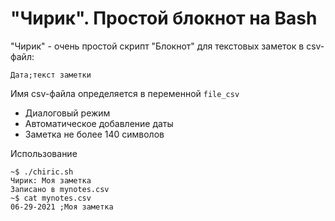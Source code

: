 # "Чирик". Простой блокнот на Bash

"Чирик" -  очень простой скрипт "Блокнот" для текстовых заметок в csv-файл:
 
    Дата;текст заметки
    
Имя csv-файла определяется в переменной `file_csv`

* Диалоговый режим
* Автоматическое добавление даты
* Заметка не более 140 символов

Использование

```
~$ ./chiric.sh
Чирик: Моя заметка
Записано в mynotes.csv
~$ cat mynotes.csv 
06-29-2021 ;Моя заметка
```
